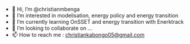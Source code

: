 - 👋 Hi, I’m @christianmbenga
- 👀 I’m interested in modelisation, energy policy and energy transition
- 🌱 I’m currently learning OnSSET and energy transition with Enerktrack
- 💞️ I’m looking to collaborate on ...
- 📫 How to reach me : christiankabongo05@gmail.com

<!---
christianmbenga/christianmbenga is a ✨ special ✨ repository because its `README.md` (this file) appears on your GitHub profile.
You can click the Preview link to take a look at your changes.
--->
